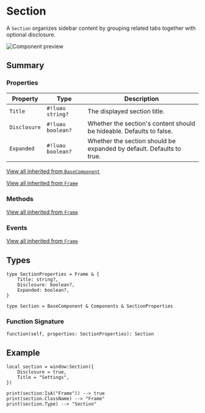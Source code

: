 # Section

A `Section` organizes sidebar content by grouping related tabs together with optional disclosure.

![Component preview](../assets/component_sidebar.png)

## Summary

### Properties

| Property       | Type       | Description |
|----------------|------------|-------------|
| `Title` | `#!luau string?` | The displayed section title. |
| `Disclosure` | `#!luau boolean?` | Whether the section's content should be hideable. Defaults to false. |
| `Expanded` | `#!luau boolean?` | Whether the section should be expanded by default. Defaults to true. |

[View all inherited from `BaseComponent`](./index.md/#properties)

[View all inherited from `Frame`](https://create.roblox.com/docs/reference/engine/classes/Frame#summary-properties)

### Methods

[View all inherited from `Frame`](https://create.roblox.com/docs/reference/engine/classes/Frame#summary-methods)

### Events

[View all inherited from `Frame`](https://create.roblox.com/docs/reference/engine/classes/Frame#summary-events)

## Types

```luau
type SectionProperties = Frame & {
    Title: string?,
    Disclosure: boolean?,
    Expanded: boolean?,
}

type Section = BaseComponent & Components & SectionProperties
```

### Function Signature

```luau
function(self, properties: SectionProperties): Section
```

## Example

```luau
local section = window:Section({
    Disclosure = true,
    Title = "Settings",
})

print(section:IsA("Frame")) --> true
print(section.ClassName) --> "Frame"
print(section.Type) --> "Section"
```
